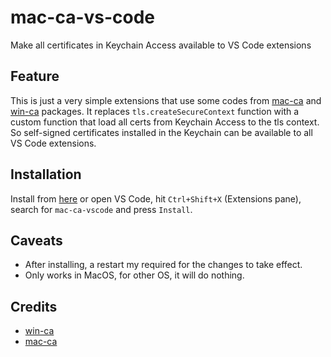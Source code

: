 # mac-ca-vs-code

Make all certificates in Keychain Access available to VS Code extensions

## Feature

This is just a very simple extensions that use some codes from [mac-ca](https://github.com/jfromaniello/mac-ca) and [win-ca](https://github.com/ukoloff/win-ca) packages.
It replaces `tls.createSecureContext` function with a custom function that load all certs from Keychain Access to the tls context. So self-signed certificates installed in the Keychain can be available to all VS Code extensions.

## Installation

Install from [here](https://marketplace.visualstudio.com/items?itemName=linhmtran168.mac-ca-vscode) or open VS Code,
hit `Ctrl+Shift+X` (Extensions pane),
search for `mac-ca-vscode` and press `Install`.

## Caveats

- After installing, a restart my required for the changes to take effect.
- Only works in MacOS, for other OS, it will do nothing.

## Credits

- [win-ca](https://github.com/ukoloff/win-ca)
- [mac-ca](https://github.com/jfromaniello/mac-ca)
